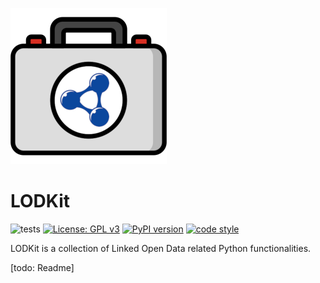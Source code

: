 ![<img src="lodkit.png" width=50% height=50%>](https://raw.githubusercontent.com/lu-pl/lodkit/main/lodkit.png)

# LODKit
![tests](https://github.com/lu-pl/lodkit/actions/workflows/tests.yaml/badge.svg)
[![License: GPL v3](https://img.shields.io/badge/License-GPLv3-blue.svg)](https://www.gnu.org/licenses/gpl-3.0)
[![PyPI version](https://badge.fury.io/py/lodkit.svg)](https://badge.fury.io/py/lodkit)
[![code style](https://img.shields.io/badge/code%20style-black-000000.svg)](https://github.com/psf/black)

<!-- <a href="https://github.com/psf/black"><img alt="Code style: black" src="https://img.shields.io/badge/code%20style-black-000000.svg"></a> -->

LODKit is a collection of Linked Open Data related Python functionalities. 

[todo: Readme]
